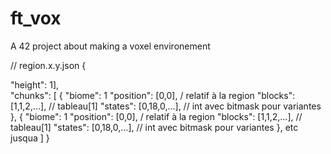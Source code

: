 # ft_vox
A 42 project about making a voxel environement

// region.x.y.json
{
  
  "height": 1],         
  "chunks": [
    {
      "biome":  1
      "position": [0,0],    / relatif à la region
      "blocks": [1,1,2,...], // tableau[1] 
      "states": [0,18,0,...], // int avec bitmask pour variantes
    },
     {
      "biome":  1
      "position": [0,0],    / relatif à la region
      "blocks": [1,1,2,...], // tableau[1] 
      "states": [0,18,0,...], // int avec bitmask pour variantes
    },
  etc jusqua 
  ]
}